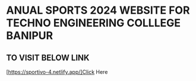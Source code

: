 # ANUAL SPORTS 2024 WEBSITE FOR TECHNO ENGINEERING COLLLEGE BANIPUR
## TO VISIT BELOW LINK
[https://sportivo-4.netlify.app/]Click Here
